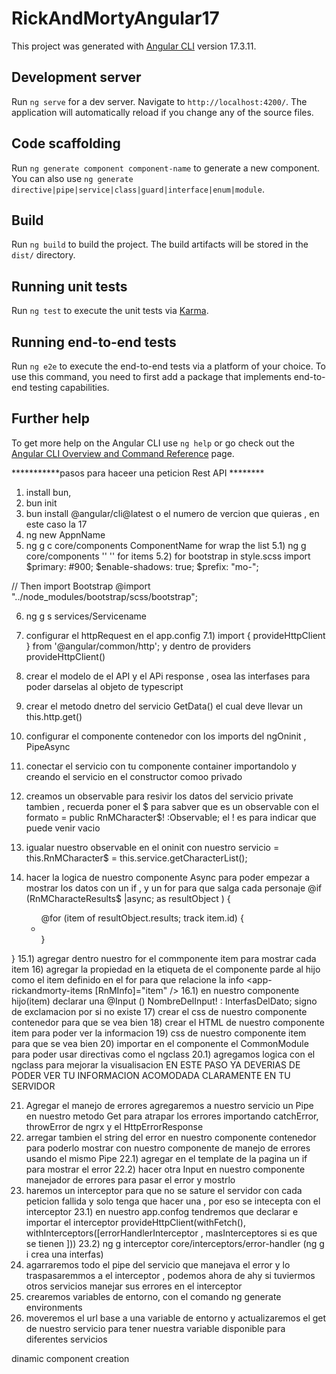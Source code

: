 # RickAndMortyAngular17

This project was generated with [Angular CLI](https://github.com/angular/angular-cli) version 17.3.11.

## Development server

Run `ng serve` for a dev server. Navigate to `http://localhost:4200/`. The application will automatically reload if you change any of the source files.

## Code scaffolding

Run `ng generate component component-name` to generate a new component. You can also use `ng generate directive|pipe|service|class|guard|interface|enum|module`.

## Build

Run `ng build` to build the project. The build artifacts will be stored in the `dist/` directory.

## Running unit tests

Run `ng test` to execute the unit tests via [Karma](https://karma-runner.github.io).

## Running end-to-end tests

Run `ng e2e` to execute the end-to-end tests via a platform of your choice. To use this command, you need to first add a package that implements end-to-end testing capabilities.

## Further help

To get more help on the Angular CLI use `ng help` or go check out the [Angular CLI Overview and Command Reference](https://angular.io/cli) page.

***********pasos para haceer una peticion Rest API ********
1) install bun, 
2) bun init 
3) bun install @angular/cli@latest o el numero de vercion que quieras , en este caso la 17 
4) ng new AppnName
5) ng g c core/components ComponentName for wrap the list
5.1) ng g core/components ''        '' for items
5.2) for bootstrap  in style.scss import 
$primary: #900;
$enable-shadows: true;
$prefix: "mo-";

// Then import Bootstrap
@import "../node_modules/bootstrap/scss/bootstrap";

6) ng g s services/Servicename
7) configurar el httpRequest en el app.config 
7.1) import { provideHttpClient } from '@angular/common/http';
y dentro de providers provideHttpClient()
9) crear el  modelo de el API y el APi response , osea las interfases para poder darselas al objeto de typescript 
10) crear el metodo dnetro del servicio GetData() el cual deve llevar un this.http.get()

11) configurar el componente contenedor con los imports del ngOninit , PipeAsync 
12) conectar el servicio con tu componente container importandolo y creando el servicio en el constructor comoo privado 
13) creamos un observable para resivir los datos del servicio private tambien , recuerda poner el $ para sabver que es un observable 
con el formato =   public RnMCharacter$! :Observable<Character>; el ! es para indicar que puede venir vacio 
14) igualar nuestro observable en el oninit con nuestro servicio =  this.RnMCharacter$ = this.service.getCharacterList();

15) hacer la logica de nuestro componente Async para poder empezar a mostrar los datos con un if , y un for para que salga cada personaje 
    @if (RnMCharacteResults$ |async; as resultObject ) {
    <ul class="character-list">
        @for (item of resultObject.results; track item.id) {
            <li>
                <app-rickandmorty-items/>
            </li>
      }
    </ul>
}
15.1) agregar dentro nuestro for el commponente item para mostrar cada item
16) agregar la propiedad en la etiqueta de el componente parde al hijo como el item definido en el for para que relacione la info
<app-rickandmorty-items 
                [RnMInfo]="item"
                 />
16.1) en nuestro componente hijo(item) declarar una @Input () NombreDelInput! : InterfasDelDato;  signo de exclamacion por si no existe 
17) crear el css de nuestro componente contenedor para que se vea bien 
18) crear el HTML de nuestro componente item para poder ver la informacion 
19) css de nuestro componente item para que se vea bien 
20) importar en el componente el CommonModule para poder usar directivas como el ngclass
20.1) agregamos logica con el ngclass para mejorar la visualisacion 
 EN ESTE PASO YA DEVERIAS DE PODER VER TU INFORMACION ACOMODADA CLARAMENTE EN TU SERVIDOR 

21) Agregar el manejo de errores 
agregaremos a nuestro servicio un Pipe en nuestro metodo Get para atrapar los errores importando  catchError, throwError de ngrx y el HttpErrorResponse 
22) arregar tambien el string del error en nuestro componente contenedor para poderlo mostrar con nuestro componente de manejo de errores 
usando el mismo Pipe
22.1) agregar en el template de la pagina un if para mostrar el error 
22.2) hacer otra Input en nuestro componente manejador de errores para pasar el error y mostrlo 
23) haremos un interceptor para que no se sature el servidor con cada peticion fallida y solo tenga que hacer una , por eso se intecepta con el interceptor 
23.1) en nuestro app.confog tendremos que declarar e importar el interceptor provideHttpClient(withFetch(), withInterceptors([errorHandlerInterceptor , masInterceptores si es que se tienen ]))
23.2) ng g interceptor core/interceptors/error-handler  (ng g i crea una interfas)
24) agarraremos todo el pipe del servicio que manejava el error y lo traspasaremmos a el interceptor , podemos ahora de ahy si tuviermos otros servicios manejar sus errores en el interceptor 
25) crearemos variables de entorno, con el comando ng generate environments
26) moveremos el url base a  una variable de entorno y actualizaremos el get de nuestro servicio para tener nuestra variable disponible para diferentes servicios 



dinamic component creation 

